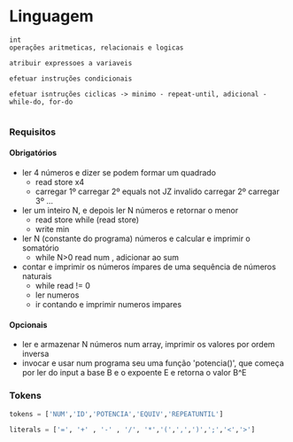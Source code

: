 # Linguagem

```
int
operações aritmeticas, relacionais e logicas

atribuir expressoes a variaveis

efetuar instruções condicionais

efetuar isntruções ciclicas -> minimo - repeat-until, adicional - while-do, for-do


```

### Requisitos

#### Obrigatórios
* ler 4 números e dizer se podem formar um quadrado
    * read store x4 
    * carregar 1º carregar 2º equals not JZ invalido carregar 2º carregar 3º ...
* ler um inteiro N, e depois ler N números e retornar o menor
    * read store while (read store)
    * write min
* ler N (constante do programa) números e calcular e imprimir o somatório
    *  while N>0 read num , adicionar ao sum
* contar e imprimir os números ímpares de uma sequência de números naturais
    * while read != 0 
    * ler numeros
    * ir contando e imprimir numeros impares 

#### Opcionais
* ler e armazenar N números num array, imprimir os valores por ordem inversa
* invocar e usar num programa seu uma função 'potencia()', que começa por ler do input a base B e o expoente E e retorna o valor B^E

### Tokens
```py
tokens = ['NUM','ID','POTENCIA','EQUIV','REPEATUNTIL']

literals = ['=', '+' , '-' , '/', '*','(',',',')',';','<','>']
```